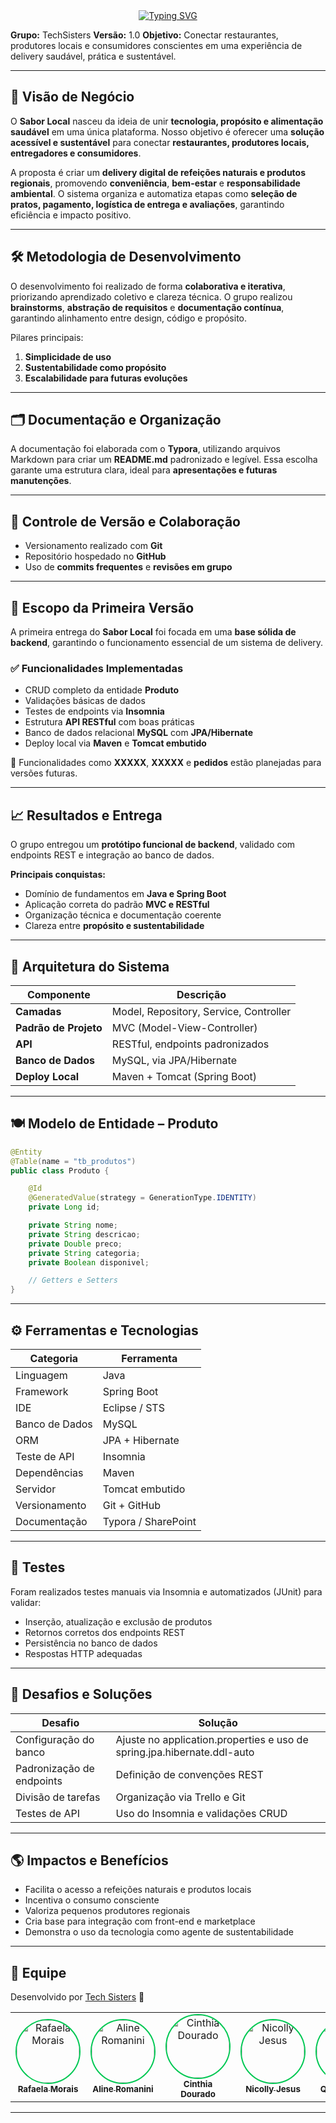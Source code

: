 <div align="center">
  <a href="https://git.io/typing-svg">
    <img src="https://readme-typing-svg.herokuapp.com?font=Fira+Code&size=24&duration=3000&pause=1000&color=00C853&center=true&vCenter=true&width=850&lines=Sabor+Local+–+Delivery+Sustentável+de+Alimentos+Naturais!" alt="Typing SVG" />
  </a>
</div>

**Grupo:** TechSisters
**Versão:** 1.0
**Objetivo:** Conectar restaurantes, produtores locais e consumidores conscientes em uma experiência de delivery saudável, prática e sustentável.

---

## 🧭 Visão de Negócio

O **Sabor Local** nasceu da ideia de unir **tecnologia, propósito e alimentação saudável** em uma única plataforma.
Nosso objetivo é oferecer uma **solução acessível e sustentável** para conectar **restaurantes, produtores locais, entregadores e consumidores**.

A proposta é criar um **delivery digital de refeições naturais e produtos regionais**, promovendo **conveniência**, **bem-estar** e **responsabilidade ambiental**.
O sistema organiza e automatiza etapas como **seleção de pratos, pagamento, logística de entrega e avaliações**, garantindo eficiência e impacto positivo.

---

## 🛠️ Metodologia de Desenvolvimento

O desenvolvimento foi realizado de forma **colaborativa e iterativa**, priorizando aprendizado coletivo e clareza técnica.
O grupo realizou **brainstorms**, **abstração de requisitos** e **documentação contínua**, garantindo alinhamento entre design, código e propósito.

Pilares principais:
1. **Simplicidade de uso**
2. **Sustentabilidade como propósito**
3. **Escalabilidade para futuras evoluções**

---

## 🗂️ Documentação e Organização

A documentação foi elaborada com o **Typora**, utilizando arquivos Markdown para criar um **README.md** padronizado e legível.
Essa escolha garante uma estrutura clara, ideal para **apresentações e futuras manutenções**.

---

## 🔄 Controle de Versão e Colaboração

- Versionamento realizado com **Git**
- Repositório hospedado no **GitHub**
- Uso de **commits frequentes** e **revisões em grupo**

---

## 🚀 Escopo da Primeira Versão

A primeira entrega do **Sabor Local** foi focada em uma **base sólida de backend**, garantindo o funcionamento essencial de um sistema de delivery.

### ✅ Funcionalidades Implementadas
- CRUD completo da entidade **Produto**
- Validações básicas de dados
- Testes de endpoints via **Insomnia**
- Estrutura **API RESTful** com boas práticas
- Banco de dados relacional **MySQL** com **JPA/Hibernate**
- Deploy local via **Maven** e **Tomcat embutido**

📌 Funcionalidades como **XXXXX**, **XXXXX** e **pedidos** estão planejadas para versões futuras.

---

## 📈 Resultados e Entrega

O grupo entregou um **protótipo funcional de backend**, validado com endpoints REST e integração ao banco de dados.

**Principais conquistas:**
- Domínio de fundamentos em **Java e Spring Boot**
- Aplicação correta do padrão **MVC e RESTful**
- Organização técnica e documentação coerente
- Clareza entre **propósito e sustentabilidade**

---

## 🧩 Arquitetura do Sistema

| Componente | Descrição |
|-------------|------------|
| **Camadas** | Model, Repository, Service, Controller |
| **Padrão de Projeto** | MVC (Model-View-Controller) |
| **API** | RESTful, endpoints padronizados |
| **Banco de Dados** | MySQL, via JPA/Hibernate |
| **Deploy Local** | Maven + Tomcat (Spring Boot) |

---

## 🍽️ Modelo de Entidade – Produto

```java
@Entity
@Table(name = "tb_produtos")
public class Produto {

    @Id
    @GeneratedValue(strategy = GenerationType.IDENTITY)
    private Long id;

    private String nome;
    private String descricao;
    private Double preco;
    private String categoria;
    private Boolean disponivel;

    // Getters e Setters
}
```

---

## ⚙️ Ferramentas e Tecnologias

| Categoria | Ferramenta |
|------------|-------------|
| Linguagem | Java |
| Framework | Spring Boot |
| IDE | Eclipse / STS |
| Banco de Dados | MySQL |
| ORM | JPA + Hibernate |
| Teste de API | Insomnia |
| Dependências | Maven |
| Servidor | Tomcat embutido |
| Versionamento | Git + GitHub |
| Documentação | Typora / SharePoint |

---

## 🧪 Testes

Foram realizados testes manuais via Insomnia e automatizados (JUnit) para validar:
- Inserção, atualização e exclusão de produtos
- Retornos corretos dos endpoints REST
- Persistência no banco de dados
- Respostas HTTP adequadas

---

## 🧱 Desafios e Soluções

| Desafio | Solução |
|----------|----------|
| Configuração do banco | Ajuste no application.properties e uso de spring.jpa.hibernate.ddl-auto |
| Padronização de endpoints | Definição de convenções REST |
| Divisão de tarefas | Organização via Trello e Git |
| Testes de API | Uso do Insomnia e validações CRUD |

---

## 🌎 Impactos e Benefícios

- Facilita o acesso a refeições naturais e produtos locais
- Incentiva o consumo consciente
- Valoriza pequenos produtores regionais
- Cria base para integração com front-end e marketplace
- Demonstra o uso da tecnologia como agente de sustentabilidade

---

## 🙌 Equipe

Desenvolvido por [Tech Sisters]() 🍃



<table align="center">
  <tr>
    <td align="center">
      <a href="https://github.com/LemesdeMorais">
        <img src="https://github.com/LemesdeMorais.png?size=100" width="100" style="border-radius:50%; border:2px solid #00C853;" alt="Rafaela Morais"/>
        <br/><sub><b>Rafaela Morais</b></sub>
      </a>
    </td>
    <td align="center">
      <a href="https://github.com/alineromanini">
        <img src="https://github.com/alineromanini.png?size=100" width="100" style="border-radius:50%; border:2px solid #00C853;" alt="Aline Romanini"/>
        <br/><sub><b>Aline Romanini</b></sub>
      </a>
    </td>
    <td align="center">
      <a href="https://github.com/cdouradom">
        <img src="https://github.com/cdouradom.png?size=100" width="100" style="border-radius:50%; border:2px solid #00C853;" alt="Cinthia Dourado"/>
        <br/><sub><b>Cinthia Dourado</b></sub>
      </a>
    </td>
    <td align="center">
      <a href="https://github.com/nicollyjesus">
        <img src="https://github.com/nicollyjesus.png?size=100" width="100" style="border-radius:50%; border:2px solid #00C853;" alt="Nicolly Jesus"/>
        <br/><sub><b>Nicolly Jesus</b></sub>
      </a>
    </td>
    <td align="center">
      <a href="https://github.com/queren-alves">
        <img src="https://github.com/queren-alves.png?size=100" width="100" style="border-radius:50%; border:2px solid #00C853;" alt="Quéren Alves"/>
        <br/><sub><b>Quéren Alves</b></sub>
      </a>
    </td>
    <td align="center">
      <a href="https://github.com/crissmcoelho">
        <img src="https://github.com/crissmcoelho.png?size=100" width="100" style="border-radius:50%; border:2px solid #00C853;" alt="Cristina Coelho"/>
        <br/><sub><b>Cristina Coelho</b></sub>
      </a>
    </td>
  </tr>
</table>

---















